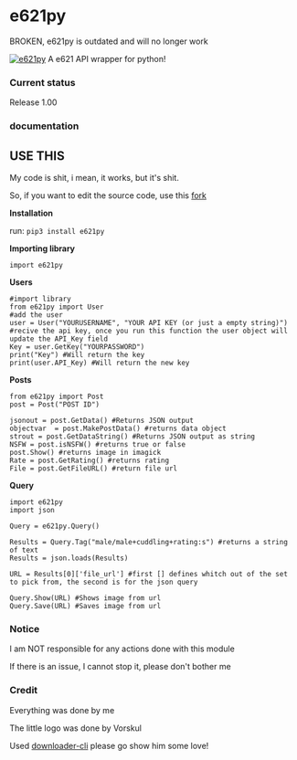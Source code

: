 # e621py

BROKEN, e621py is outdated and will no longer work

[![e621py](https://i.imgur.com/DOqumRI.jpg "e621py")](https://i.imgur.com/DOqumRI.jpg "e621py")
A e621 API wrapper for python!


### Current status

Release 1.00

### documentation

## USE THIS

My code is shit, i mean, it works, but it's shit.

So, if you want to edit the source code, use this [fork](https://github.com/superwhiskers/e621py "fork")

**Installation**

run: `pip3 install e621py`

**Importing library**

`import e621py`

**Users**

    #import library
    from e621py import User
    #add the user
    user = User("YOURUSERNAME", "YOUR API KEY (or just a empty string)")
    #recive the api key, once you run this function the user object will update the API_Key field
    Key = user.GetKey("YOURPASSWORD")
    print("Key") #Will return the key
    print(user.API_Key) #Will return the new key
    

**Posts**

    from e621py import Post
    post = Post("POST ID")
    
    jsonout = post.GetData() #Returns JSON output
    objectvar  = post.MakePostData() #returns data object
    strout = post.GetDataString() #Returns JSON output as string
	NSFW = post.isNSFW() #returns true or false
	post.Show() #returns image in imagick
	Rate = post.GetRating() #returns rating
	File = post.GetFileURL() #return file url
    

**Query**

    import e621py
    import json
    
    Query = e621py.Query()
    
    Results = Query.Tag("male/male+cuddling+rating:s") #returns a string of text
    Results = json.loads(Results)
    
    URL = Results[0]['file_url'] #first [] defines whitch out of the set to pick from, the second is for the json query
    
    Query.Show(URL) #Shows image from url
    Query.Save(URL) #Saves image from url


### Notice

I am NOT responsible for any actions done with this module

If there is an issue, I cannot stop it, please don't bother me

### Credit

Everything was done by me

The little logo was done by Vorskul

Used [downloader-cli](https://github.com/deepjyoti30/downloader-cli "downloader-cli") please go show him some love!
